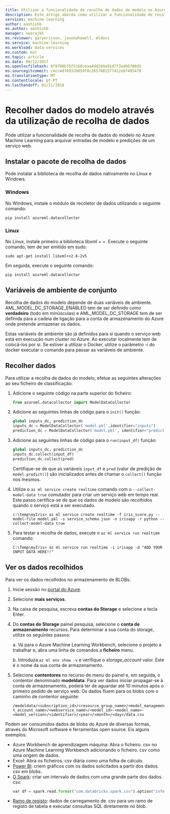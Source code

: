 ```yaml
---
title: Utilizar a funcionalidade de recolha de dados do modelo no Azure Machine Learning Workbench | Microsoft Docs
description: Este artigo aborda como utilizar a funcionalidade de recolha de dados do modelo no Azure Machine Learning Workbench
services: machine-learning
author: aashishb
ms.author: aashishb
manager: neerajkh
ms.reviewer: garyericson, jasonwhowell, mldocs
ms.service: machine-learning
ms.workload: data-services
ms.custom: mvc
ms.topic: article
ms.date: 09/12/2017
ms.openlocfilehash: 6f9786b75f5160ceaa4dd269a91d7f3a4b6700d5
ms.sourcegitcommit: c4cc4d76932b059f8c2657081577412e8f405478
ms.translationtype: MT
ms.contentlocale: pt-PT
ms.lasthandoff: 01/11/2018
---
```

# <a name="collect-model-data-by-using-data-collection"></a>Recolher dados do modelo através da utilização de recolha de dados

Pode utilizar a funcionalidade de recolha de dados do modelo no Azure Machine Learning para arquivar entradas de modelo e predições de um serviço web.

## <a name="install-the-data-collection-package"></a>Instalar o pacote de recolha de dados
Pode instalar a biblioteca de recolha de dados nativamente no Linux e Windows.

### <a name="windows"></a>Windows
No Windows, instale o módulo de recoletor de dados utilizando o seguinte comando:

    pip install azureml.datacollector

### <a name="linux"></a>Linux
No Linux, instale primeiro a biblioteca libxml + +. Execute o seguinte comando, tem de ser emitido em sudo:

    sudo apt-get install libxml++2.6-2v5

Em seguida, execute o seguinte comando:

    pip install azureml.datacollector

## <a name="set-environment-variables"></a>Variáveis de ambiente de conjunto

Recolha de dados do modelo depende de duas variáveis de ambiente. AML_MODEL_DC_STORAGE_ENABLED tem de ser definido como **verdadeiro** (todo em minúsculas) e AML_MODEL_DC_STORAGE tem de ser definida para a cadeia de ligação para a conta de armazenamento do Azure onde pretende armazenar os dados.

Estas variáveis de ambiente são já definidos para si quando o serviço web está em execução num cluster no Azure. Ao executar localmente tem de colocá-los por si. Se estiver a utilizar o Docker, utilize o parâmetro -i do docker executar o comando para passar as variáveis de ambiente.

## <a name="collect-data"></a>Recolher dados

Para utilizar a recolha de dados do modelo, efetue as seguintes alterações ao seu ficheiro de classificação:

1. Adicione o seguinte código na parte superior do ficheiro:
   
    ```python
    from azureml.datacollector import ModelDataCollector
    ```

2. Adicione as seguintes linhas de código para o `init()` função:
    
    ```python
    global inputs_dc, prediction_dc
    inputs_dc = ModelDataCollector('model.pkl',identifier="inputs")
    prediction_dc = ModelDataCollector('model.pkl', identifier="prediction")
    ```

3. Adicione as seguintes linhas de código para o `run(input_df)` função:
    
    ```python
    global inputs_dc, prediction_dc
    inputs_dc.collect(input_df)
    prediction_dc.collect(pred)
    ```

    Certifique-se de que as variáveis `input_df` e `pred` (valor de predição de `model.predict()`) são inicializados antes de chamar o `collect()` função nos mesmos.

4. Utilize o `az ml service create realtime` comando com o `--collect-model-data true` comutador para criar um serviço web em tempo real. Este passo certifica-se de que os dados de modelo são recolhidos quando o serviço está a ser executado.

     ```batch
    c:\temp\myIris> az ml service create realtime -f iris_score.py --model-file model.pkl -s service_schema.json -n irisapp -r python --collect-model-data true 
    ```
    
5. Para testar a recolha de dados, execute o `az ml service run realtime` comando:

    ```
    C:\Temp\myIris> az ml service run realtime -i irisapp -d "ADD YOUR INPUT DATA HERE!!" 
    ``` 
    
## <a name="view-the-collected-data"></a>Ver os dados recolhidos
Para ver os dados recolhidos no armazenamento de BLOBs:

1. Inicie sessão no [portal do Azure](https://portal.azure.com).
2. Selecione **mais serviços**.
3. Na caixa de pesquisa, escreva **contas do Storage** e selecione a tecla Enter.
4. Do **contas do Storage** painel pesquisa, selecione o **conta de armazenamento** recursos. Para determinar a sua conta do storage, utilize os seguintes passos:

    a. Vá para o Azure Machine Learning Workbench, selecione o projeto a trabalhar e, abra uma linha de comandos a **ficheiro** menu.
    
    b. Introduza `az ml env show -v` e verifique o *storage_account* valor. Este é o nome da sua conta de armazenamento.

5. Selecione **contentores** no recurso de menu do painel e, em seguida, o contentor denominado **modeldata**. Para ver dados iniciar propagar-se à conta de armazenamento, poderá ter de aguardar até 10 minutos após o primeiro pedido de serviço web. Os dados fluem para os blobs com o caminho de contentor seguinte:

    `/modeldata/<subscription_id>/<resource_group_name>/<model_management_account_name>/<webservice_name>/<model_id>-<model_name>-<model_version>/<identifier>/<year>/<month>/<day>/data.csv`

Podem ser consumidos dados de blobs do Azure de diversas formas, através do Microsoft software e ferramentas open source. Eis alguns exemplos:
- Azure Workbench de aprendizagem máquina: Abra o ficheiro. csv no Azure Machine Learning Workbench adicionando o ficheiro. csv como uma origem de dados.
- Excel: Abra os ficheiros. csv diária como uma folha de cálculo.
- [Power BI](https://powerbi.microsoft.com/en-us/documentation/powerbi-azure-and-power-bi/): criem gráficos com os dados solicitados a partir dos dados. csv em blobs.
- [O Spark](https://docs.microsoft.com/azure/hdinsight/hdinsight-apache-spark-overview): criar um intervalo de dados com uma grande parte dos dados. csv.
    ```python
    var df = spark.read.format("com.databricks.spark.csv").option("inferSchema","true").option("header","true").load("wasb://modeldata@<storageaccount>.blob.core.windows.net/<subscription_id>/<resource_group_name>/<model_management_account_name>/<webservice_name>/<model_id>-<model_name>-<model_version>/<identifier>/<year>/<month>/<date>/*")
    ```
- [Ramo de registo](https://docs.microsoft.com/azure/hdinsight/hdinsight-hadoop-linux-tutorial-get-started): dados de carregamento de. csv para um ramo de registo de tabela e executar consultas SQL diretamente no blob.

